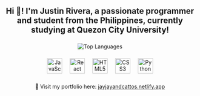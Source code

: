<h2 align="center">Hi 👋! I'm Justin Rivera, a passionate programmer and student from the Philippines, currently studying at Quezon City University!</h2>

###

<div align="center">
  <img src="https://github-readme-stats.vercel.app/api/top-langs/?username=jayjayandcattos&theme=tokyonight&show_icons=true&hide_border=false&layout=compact" alt="Top Languages" />
</div>

###

<div align="center">
  <img src="https://cdn.jsdelivr.net/gh/devicons/devicon/icons/javascript/javascript-original.svg" height="40" alt="JavaScript logo" />
  <img width="12" />
  <img src="https://cdn.jsdelivr.net/gh/devicons/devicon/icons/react/react-original.svg" height="40" alt="React logo" />
  <img width="12" />
  <img src="https://cdn.jsdelivr.net/gh/devicons/devicon/icons/html5/html5-original.svg" height="40" alt="HTML5 logo" />
  <img width="12" />
  <img src="https://cdn.jsdelivr.net/gh/devicons/devicon/icons/css3/css3-original.svg" height="40" alt="CSS3 logo" />
  <img width="12" />
  <img src="https://cdn.jsdelivr.net/gh/devicons/devicon/icons/python/python-original.svg" height="40" alt="Python logo" />
</div>

###

<div align="center">
  🔭 Visit my portfolio here: <a href="https://jayjayandcattos.netlify.app" target="_blank">jayjayandcattos.netlify.app</a>
</div>
